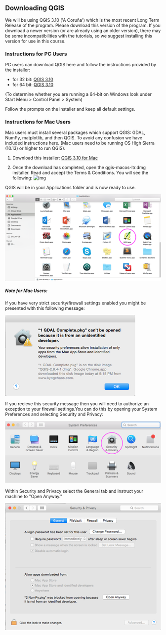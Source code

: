 ## Downloading QGIS

We will be using QGIS 3.10 ('A Coruña') which is the most recent Long Term Release of the program. Please download this version of the program. If you download a newer version (or are already using an older version), there may be some incompatibilities with the tutorials, so we suggest installing this version for use in this course.

### Instructions for PC Users
PC users can download QGIS here and follow the instructions provided by the installer:

* for 32 bit: [QGIS 3.10](https://qgis.org/downloads/QGIS-OSGeo4W-3.10.13-2-Setup-x86.exe)
* for 64 bit: [QGIS 3.10](https://qgis.org/downloads/QGIS-OSGeo4W-3.10.13-2-Setup-x86_64.exe)

(To determine whether you are running a 64-bit on Windows look under Start Menu > Control Panel > System)

Follow the prompts on the installer and keep all default settings. 

### Instructions for Mac Users
Mac users must install several packages which support QGIS: GDAL, NumPy, matplotlib, and then QGIS. To avoid any confusion we have included instructions here. (Mac users need to be running OS High Sierra (10.13) or higher to run QGIS). 

1. Download this installer: [QGIS 3.10 for Mac](https://qgis.org/downloads/macos/qgis-macos-ltr.dmg)

2. Once the download has completed, open the qgis-macos-ltr.dmg installer. Read and accept the Terms & Conditions. You will see the following: 
![img](https://github.com/CenterForSpatialResearch/mapping_architecture_urbanism_humanities/blob/master/Images/01_00_installQGIS.png)

QGIS will be in your Applications folder and is now ready to use. 

![img](https://github.com/CenterForSpatialResearch/MappingForTheUrbanHumanities/blob/master/Resources/Images/InstallMac11.png)

##### Note for Mac Users: 
If you have very strict security/firewall settings enabled you might be presented with this following message: 

![img](https://github.com/CenterForSpatialResearch/MappingForTheUrbanHumanities/blob/master/Resources/Images/InstallMac02.png)

If you recieve this security message then you will need to authorize an exception to your firewall settings.You can do this by opening your System Preferences and selecting Security and Privacy:

![img](https://github.com/CenterForSpatialResearch/MappingForTheUrbanHumanities/blob/master/Resources/Images/InstallMac03.png)

Within Security and Privacy select the General tab and instruct your machine to "Open Anyway." 

![img](https://github.com/CenterForSpatialResearch/MappingForTheUrbanHumanities/blob/master/Resources/Images/InstallMac07.png)
